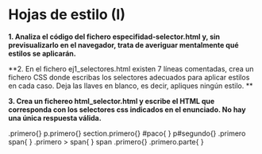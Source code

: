 # Hojas de estilo (I)

**1. Analiza el código del fichero especifidad-selector.html y, sin previsualizarlo en el navegador, trata de averiguar mentalmente qué estilos se aplicarán.**

**2. En el fichero ej1_selectores.html existen 7 líneas comentadas, crea un fichero CSS donde escribas los selectores adecuados para aplicar estilos en cada caso. Deja las llaves en blanco, es decir, apliques ningún estilo. **

**3. Crea un fichereo html_selector.html y escribe el HTML que corresponda con los selectores css indicados en el enunciado. No hay una única respuesta válida.**

.primero{}
p.primero{}
section.primero{}
#paco{ }
p#segundo{}
.primero span{ }
.primero > span{ }
span .primero{}
.primero.parte{ }

